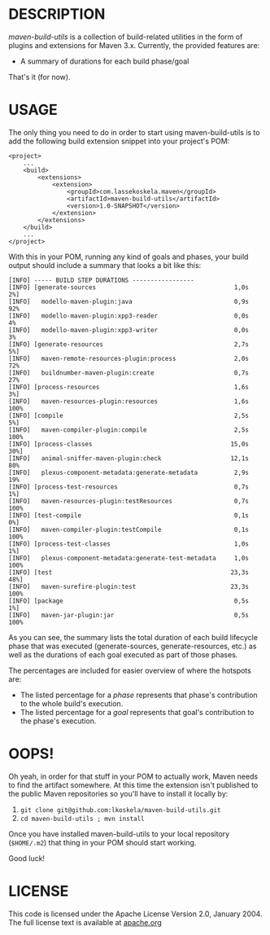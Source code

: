 # DESCRIPTION

_maven-build-utils_ is a collection of build-related utilities in the form 
of plugins and extensions for Maven 3.x. Currently, the provided features
are:

* A summary of durations for each build phase/goal

That's it (for now).

# USAGE

The only thing you need to do in order to start using maven-build-utils
is to add the following build extension snippet into your project's POM:

    <project>
        ...
        <build>
            <extensions>
                <extension>
                    <groupId>com.lassekoskela.maven</groupId>
                    <artifactId>maven-build-utils</artifactId>
                    <version>1.0-SNAPSHOT</version>
                </extension>
            </extensions>
        </build>
        ...
    </project>

With this in your POM, running any kind of goals and phases, your build output
should include a summary that looks a bit like this:

    [INFO] ----- BUILD STEP DURATIONS -----------------
    [INFO] [generate-sources                                      1,0s   2%]
    [INFO]   modello-maven-plugin:java                            0,9s  92% 
    [INFO]   modello-maven-plugin:xpp3-reader                     0,0s   4% 
    [INFO]   modello-maven-plugin:xpp3-writer                     0,0s   3% 
    [INFO] [generate-resources                                    2,7s   5%]
    [INFO]   maven-remote-resources-plugin:process                2,0s  72% 
    [INFO]   buildnumber-maven-plugin:create                      0,7s  27% 
    [INFO] [process-resources                                     1,6s   3%]
    [INFO]   maven-resources-plugin:resources                     1,6s 100% 
    [INFO] [compile                                               2,5s   5%]
    [INFO]   maven-compiler-plugin:compile                        2,5s 100% 
    [INFO] [process-classes                                      15,0s  30%]
    [INFO]   animal-sniffer-maven-plugin:check                   12,1s  80% 
    [INFO]   plexus-component-metadata:generate-metadata          2,9s  19% 
    [INFO] [process-test-resources                                0,7s   1%]
    [INFO]   maven-resources-plugin:testResources                 0,7s 100% 
    [INFO] [test-compile                                          0,1s   0%]
    [INFO]   maven-compiler-plugin:testCompile                    0,1s 100% 
    [INFO] [process-test-classes                                  1,0s   1%]
    [INFO]   plexus-component-metadata:generate-test-metadata     1,0s 100% 
    [INFO] [test                                                 23,3s  48%]
    [INFO]   maven-surefire-plugin:test                          23,3s 100% 
    [INFO] [package                                               0,5s   1%]
    [INFO]   maven-jar-plugin:jar                                 0,5s 100% 

As you can see, the summary lists the total duration of each build lifecycle
phase that was executed (generate-sources, generate-resources, etc.) as well
as the durations of each goal executed as part of those phases.

The percentages are included for easier overview of where the hotspots are:

* The listed percentage for a _phase_ represents that phase's contribution
  to the whole build's execution.
* The listed percentage for a _goal_ represents that goal's contribution
  to the phase's execution.

# OOPS!

Oh yeah, in order for that stuff in your POM to actually work, Maven needs
to find the artifact somewhere. At this time the extension isn't published
to the public Maven repositories so you'll have to install it locally by:

1. `git clone git@github.com:lkoskela/maven-build-utils.git`
2. `cd maven-build-utils ; mvn install`

Once you have installed maven-build-utils to your local repository (`$HOME/.m2`)
that thing in your POM should start working.

Good luck!

# LICENSE

This code is licensed under the Apache License Version 2.0, January 2004.
The full license text is available at [apache.org](http://www.apache.org/licenses/LICENSE-2.0.txt)

